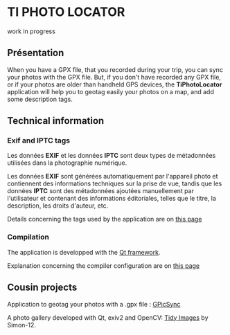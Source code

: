 # TI PHOTO LOCATOR

work in progress

## Présentation

When you have a GPX file, that you recorded during your trip, you can sync your photos with the GPX file.
But, if you don't have recorded any GPX file, or if your photos are older than handheld GPS devices, the **TiPhotoLocator** application will help you to geotag easily your photos on a map, and add some description tags.

## Technical information

### Exif and IPTC tags

Les données **EXIF** et les données **IPTC** sont deux types de métadonnées utilisées dans la photographie numérique.

Les données **EXIF** sont générées automatiquement par l'appareil photo et contiennent des informations techniques sur la prise de vue, tandis que les données **IPTC** sont des métadonnées ajoutées manuellement par l'utilisateur et contenant des informations éditoriales, telles que le titre, la description, les droits d'auteur, etc.

Details concerning the tags used by the application are on [this page](docs/about_tag.md)

### Compilation

The application is developped with the [Qt framework](https://www.qt.io).

Explanation concerning the compiler configuration are on [this page](docs/compilation.md)


## Cousin projects

Application to geotag your photos with a .gpx file : [GPicSync](
https://github.com/notfrancois/GPicSync)

A photo gallery developed with Qt, exiv2 and OpenCV: [Tidy Images](https://github.com/Simon-12/tidy-images) by Simon-12.